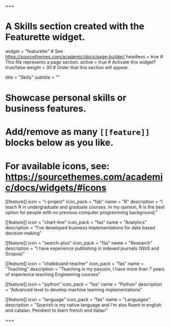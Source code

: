 +++
# A Skills section created with the Featurette widget.
widget = "featurette"  # See https://sourcethemes.com/academic/docs/page-builder/
headless = true  # This file represents a page section.
active = true  # Activate this widget? true/false
weight = 30  # Order that this section will appear.

title = "Skills"
subtitle = ""

# Showcase personal skills or business features.
# 
# Add/remove as many `[[feature]]` blocks below as you like.
# 
# For available icons, see: https://sourcethemes.com/academic/docs/widgets/#icons

[[feature]]
  icon = "r-project"
  icon_pack = "fab"
  name = "R"
  description = "I teach R in undergraduate and graduate courses. In my opinion, R is the best option for people with no previous computer programming background."
  
[[feature]]
  icon = "chart-line"
  icon_pack = "fas"
  name = "Analytics"
  description = "I've developed business implementations for data based decision making"  
  
[[feature]]
  icon = "search-plus"
  icon_pack = "fas"
  name = "Research"
  description = "I have experience publishing in indexed journals (WoS and Scopus)"
  
[[feature]]
  icon = "chalkboard-teacher"
  icon_pack = "fas"
  name = "Teaching"
  description = "Teaching is my passion, I have more than 7 years of experience teaching Engineering courses"
  
[[feature]]
  icon = "python"
  icon_pack = "fas"
  name = "Python"
  description = "Advanced level to develop machine learning implementations"
  
[[feature]]
  icon = "language"
  icon_pack = "fas"
  name = "Languages"
  description = "Spanish is my native language and I'm also fluent in english and catalan. Pendient to learn french and italian"

+++
